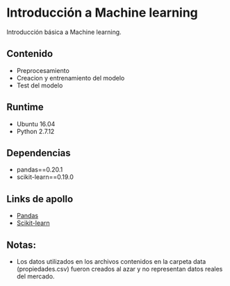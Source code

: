 # Introducción a Machine learning

Introducción básica a Machine learning.


## Contenido

- Preprocesamiento
- Creacion y entrenamiento del modelo 
- Test del modelo

## Runtime

- Ubuntu 16.04
- Python 2.7.12

## Dependencias

- pandas==0.20.1
- scikit-learn==0.19.0

## Links de apollo 

- [Pandas](https://pandas.pydata.org/)  
- [Scikit-learn](http://scikit-learn.org/stable/) 

## Notas:

- Los datos utilizados en los archivos contenidos en la carpeta data (propiedades.csv) fueron creados al azar y no representan datos reales del mercado.
